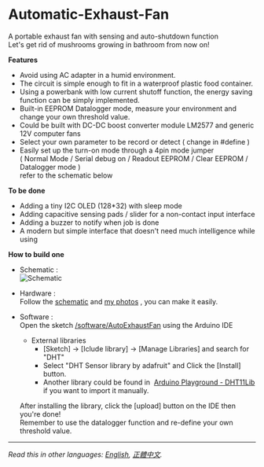 # Automatic-Exhaust-Fan
A portable exhaust fan with sensing and auto-shutdown function   
Let's get rid of mushrooms growing in bathroom from now on!


**Features**
* Avoid using AC adapter in a humid environment.   
* The circuit is simple enough to fit in a waterproof plastic food container.   
* Using a powerbank with low current shutoff function, the energy saving function can be simply implemented.   
* Built-in EEPROM Datalogger mode, measure your environment and change your own threshold value.   
* Could be built with DC-DC boost converter module LM2577 and generic 12V computer fans   
* Select your own parameter to be record or detect ( change in #define )
* Easily set up the turn-on mode through a 4pin mode jumper   
  ( Normal Mode / Serial debug on / Readout EEPROM / Clear EEPROM / Datalogger mode )   
  refer to the schematic below   
  
**To be done**
* Adding a tiny I2C OLED (128*32) with sleep mode   
* Adding capacitive sensing pads / slider for a non-contact input interface    
* Adding a buzzer to notify when job is done   
* A modern but simple interface that doesn't need much intelligence while using   
  
**How to build one**
* Schematic :   
 ![Schematic][sch]   
   
* Hardware :   
 Follow the [schematic][sch-pdf] and [my photos][photos] , you can make it easily.   
   
* Software :   
 Open the sketch [/software/AutoExhaustFan][sw] using the Arduino IDE  
  - External libraries   
	 - [Sketch] → [Iclude library] → [Manage Libraries] and search for "DHT"  
	 - Select "DHT Sensor library by adafruit" and Click the [Install] button.  
	 - Another library could be found in  [Arduino Playground - DHT11Lib][libs] if you want to import it manually.   
  
  After installing the library, click the [upload] button on the IDE then you're done!   
  Remember to use the datalogger function and re-define your own threshold value.  
  
***
  
*Read this in other languages: [English](README.en.md), [正體中文](README.md).*  

   [sch]: <https://rawgit.com/dcadc/Automatic-Exhaust-Fan/master/images/sch.png>
   [sch-pdf]: <https://rawgit.com/dcadc/Automatic-Exhaust-Fan/master/hardware/AutoExhaustFan.pdf>
   [photos]: <https://github.com/dcadc/Automatic-Exhaust-Fan/tree/master/images/photos>
   [sw]: <https://github.com/dcadc/Automatic-Exhaust-Fan/tree/master/software/AutoExhaustFan>
   [libs]: <https://playground.arduino.cc/Main/DHT11Lib>

